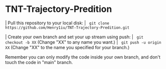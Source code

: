 # TNT-Trajectory-Predition

| Pull this repository to your local disk:
|  ``` git clone https://github.com/Henry1iu/TNT-Trajectory-Predition.git```

| Create your own branch and set your up stream using push:
|  ``` git checkout -b XX``` (Change "XX" to any name you want.)
|  ``` git push -u origin XX``` (Change "XX" to the name you specified for your branch.)

Remember you can only modify the code inside your own branch, and don't touch the code in "main" branch.
